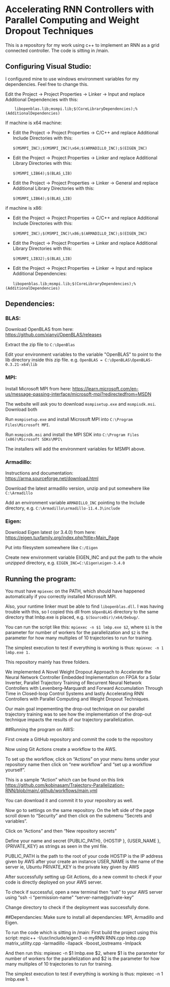 
# Accelerating RNN Controllers with Parallel Computing and Weight Dropout Techniques

This is a repository for my work using c++ to implement an RNN as a grid connected controller. The code is sitting in /main.

## Configuring Visual Studio:

I configured mine to use windows environment variables for my dependencies. Feel free to change this.

Edit the Project -> Project Properties -> Linker -> Input and replace Additional Dependencies with this:
```
	libopenblas.lib;msmpi.lib;$(CoreLibraryDependencies);%(AdditionalDependencies)
```

If machine is x64 machine:

- Edit the Project -> Project Properties -> C/C++ and replace Additional Include Directories with this:

&nbsp;&nbsp;&nbsp;&nbsp;&nbsp;&nbsp;```$(MSMPI_INC);$(MSMPI_INC)\x64;$(ARMADILLO_INC);$(EIGEN_INC)```

- Edit the Project -> Project Properties -> Linker and replace Additional Library Directories with this:

&nbsp;&nbsp;&nbsp;&nbsp;&nbsp;&nbsp;```$(MSMPI_LIB64);$(BLAS_LIB)```

- Edit the Project -> Project Properties -> Linker -> General and replace Additional Library Directories with this: 

&nbsp;&nbsp;&nbsp;&nbsp;&nbsp;&nbsp;```$(MSMPI_LIB64);$(BLAS_LIB)```

if machine is x86:

- Edit the Project -> Project Properties -> C/C++ and replace Additional Include Directories with this: 

&nbsp;&nbsp;&nbsp;&nbsp;&nbsp;&nbsp;```$(MSMPI_INC);$(MSMPI_INC)\x86;$(ARMADILLO_INC);$(EIGEN_INC)```

- Edit the Project -> Project Properties -> Linker and replace Additional Library Directories with this:

&nbsp;&nbsp;&nbsp;&nbsp;&nbsp;&nbsp;```$(MSMPI_LIB32);$(BLAS_LIB)```

- Edit the Project -> Project Properties -> Linker -> Input and replace Additional Dependencies: 

&nbsp;&nbsp;&nbsp;&nbsp;&nbsp;&nbsp;```libopenblas.lib;msmpi.lib;$(CoreLibraryDependencies);%(AdditionalDependencies)```

## Dependencies:

### BLAS:

Download OpenBLAS from here: https://github.com/xianyi/OpenBLAS/releases

Extract the zip file to ```C:\OpenBlas```

Edit your environment variables to the variable "OpenBLAS" to point to the lib directory inside this zip file. e.g. ```OpenBLAS = C:\OpenBLAS\OpenBLAS-0.3.21-x64\lib```

### MPI:
Install Microsoft MPI from here: https://learn.microsoft.com/en-us/message-passing-interface/microsoft-mpi?redirectedfrom=MSDN

The website will ask you to download ```msmpisetup.exe``` and ```msmpisdk.msi```. Download both

Run ```msmpisetup.exe``` and install Microsoft MPI into ```C:\Program Files\Microsoft MPI```.

Run ```msmpisdk.msi``` and install the MPI SDK into ```C:\Program Files (x86)\Microsoft SDKs\MPI\```

The installers will add the environment variables for MSMPI above.

### Armadillo:

Instructions and documentation: https://arma.sourceforge.net/download.html

Download the latest armadillo version, unzip and put somewhere like ```C:\Armadillo```

Add an environment variable ```ARMADILLO_INC``` pointing to the Include directory, e.g. ```C:\Armadillo\armadillo-11.4.3\include```

### Eigen:

Download Eigen latest (or 3.4.0) from here: https://eigen.tuxfamily.org/index.php?title=Main_Page

Put into filesystem somewhere like ```C:/Eigen```

Create new environment variable EIGEN_INC and put the path to the whole *unzipped* directory, e.g. ```EIGEN_INC=C:\Eigen\eigen-3.4.0```

## Running the program:

You must have ```mpiexec``` on the PATH, which should have happened automatically if you correctly installed Microsoft MPI.

Also, your runtime linker must be able to find ```libopenblas.dll```. I was having trouble with this, so I copied this dll from ```$OpenBLAS``` directory to the same directory that lmbp.exe is placed, e.g. ```$(SourceDir)/x64/Debug/```.

You can run the script like this: ```mpiexec -n $1 lmbp.exe $2```, where ```$1``` is the parameter for number of workers for the parallelization and ```$2``` is the parameter for how many multiples of 10 trajectories to run for training.

The simplest execution to test if everything is working is thus: ```mpiexec -n 1 lmbp.exe 1.```

This repository mainly has three folders. 

We implemented A Novel Weight Dropout Approach to Accelerate the Neural Network Controller Embedded Implementation on FPGA for a Solar Inverter, Parallel Trajectory Training of Recurrent Neural Network Controllers with Levenberg–Marquardt and Forward Accumulation Through Time in Closed-loop Control Systems and lastly Accelerating RNN Controllers with Parallel Computing and Weight Dropout Techniques. 

Our main goal impementing the drop-out technique on our parallel trajectory training was to see how the implementation of the drop-out technique impacts the results of our trajectory parallelization. 

##Running the program on AWS:

First create a GitHub repository and commit the code to the repository

Now using Git Actions create a workflow to the AWS. 

To set up the workflow, click on “Actions” on your menu items under your repository name then click on “new workflow” and “set up a workflow yourself”. 

This is a sample “Action” which can be found on this link https://github.com/kobinasam/Trajectory-Parallelization-RNN/blob/main/.github/workflows/main.yml

You can download it and commit it to your repository as well. 

Now go to settings on the same repository. On the left side of the page scroll down to “Security” and then click on the submenu “Secrets and variables”.

Click on “Actions” and then “New repository secrets”

Define your name and secret {PUBLIC_PATH}, {HOSTIP }, {USER_NAME }, {PRIVATE_KEY} as strings as seen in the yml file. 

PUBLIC_PATH is the path to the root of your code
HOSTIP is the IP address given by AWS after your create an instance
USER_NAME is the name of the server ie, Ubuntu
PRIVATE_KEY is the private key given by AWS

After successfully setting up Git Actions, do a new commit to check if your code is directly deployed on your AWS server. 

To check if successful, open a new terminal then “ssh” to your AWS server using “ssh -i “permission-name” “server-name@private-key”

Change directory to check if the deployment was successfully done. 

##Dependancies:
Make sure to install all dependancies: MPI, Armadillo and Eigen. 

To run the code which is sitting in /main: 
First build the project using this script: mpic++ -I/usr/include/eigen3 -o myRNN RNN.cpp lmbp.cpp matrix_utility.cpp -larmadillo -llapack -lboost_iostreams -lmlpack

And then run this: mpiexec -n $1 lmbp.exe $2, where $1 is the parameter for number of workers for the parallelization and $2 is the parameter for how many multiples of 10 trajectories to run for training.

The simplest execution to test if everything is working is thus: mpiexec -n 1 lmbp.exe 1.

